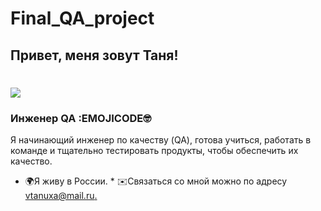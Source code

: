 
# Final_QA_project
## Привет, меня зовут Таня!
![](https://user-images.githubusercontent.com/18350557/176309783-0785949b-9127-417c-8b55-ab5a4333674e.gif) 
==========================================================================================================
### Инженер QA :EMOJICODE:nerd_face:
Я начинающий инженер по качеству (QA), готова учиться, работать в команде и тщательно тестировать продукты, чтобы обеспечить их качество.
* 🌍Я живу в России. * ✉️Связаться со мной можно по адресу [vtanuxa@mail.ru.](mailto:vtanuxa@mail.ru)[](mailto:vtanuxa@mail.ru)
